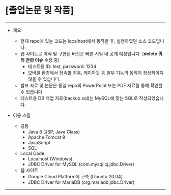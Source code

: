 # [졸업논문 및 작품]
<hr/>

* 개요   
  + 현재 repo에 있는 코드는 localhost에서 동작한 후, 실행하였던 소스 코드입니다.
  + 웹 사이트로 이식 및 구현된 버전은 빠른 시일 내 공개 예정입니다. (<b>delete 쿼리 관련 이슈</b> 수정 중)
    + 테스트용 ID: test, password: 1234
    + 모바일 환경에서 접속할 경우, 레이아웃 등 일부 기능의 동작이 정상적이지 않을 수 있습니다.
  + 발표 자료 및 논문은 동일 repo의 PowerPoint 또는 PDF 자료를 통해 확인할 수 있습니다.
  + 테스트용 DB 백업 자료(backup.sql)는 MySQL에 맞는 SQL로 작성되었습니다.

* 이용 스킬
  + 공통
    + Java 8 (JSP, Java Class)
    + Apache Tomcat 9
    + JavaScript
    + SQL
  + Local Code
    + Localhost (Windows) 
    + JDBC Driver for MySQL (com.mysql.cj.jdbc.Driver)
  + 웹 사이트
    + Google Cloud Platform에 구축 (Ubuntu 20.04)
    + JDBC Driver for MariaDB (org.mariadb.jdbc.Driver)
<hr/>   

